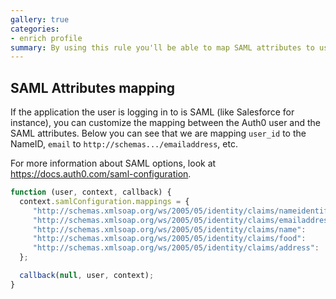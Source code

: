 ```yaml
---
gallery: true
categories:
- enrich profile
summary: By using this rule you'll be able to map SAML attributes to user profile properties.
---
```

## SAML Attributes mapping

If the application the user is logging in to is SAML (like Salesforce for instance), you can customize the mapping between the Auth0 user and the SAML attributes.
Below you can see that we are mapping `user_id` to the NameID, `email` to `http://schemas.../emailaddress`, etc.

For more information about SAML options, look at <https://docs.auth0.com/saml-configuration>.

```js
function (user, context, callback) {
  context.samlConfiguration.mappings = {
     "http://schemas.xmlsoap.org/ws/2005/05/identity/claims/nameidentifier": "user_id",
     "http://schemas.xmlsoap.org/ws/2005/05/identity/claims/emailaddress":   "email",
     "http://schemas.xmlsoap.org/ws/2005/05/identity/claims/name":           "name",
     "http://schemas.xmlsoap.org/ws/2005/05/identity/claims/food":           "user_metadata.favorite_food",
     "http://schemas.xmlsoap.org/ws/2005/05/identity/claims/address":        "app_metadata.shipping_address"
  };

  callback(null, user, context);
}
```
